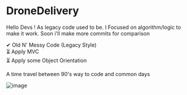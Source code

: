 # DroneDelivery

Hello Devs ! As legacy code used to be. I Focused on algorithm/logic to make it work. Soon i'll make more commits for comparison 

✔&nbsp;Old N' Messy Code (Legacy Style) </br>
⏳&nbsp;Apply MVC</br>
⏳&nbsp;Apply some Object Orientation</br>

A time travel between 90's way to code and common days

![image](https://user-images.githubusercontent.com/48991604/151084222-2df55f1a-1129-4cc1-b27c-b9b083925c90.png)
